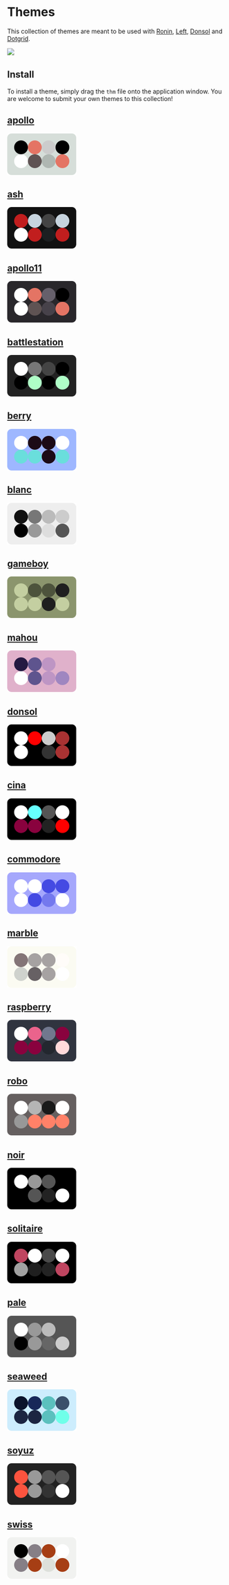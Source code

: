 # Themes
This collection of themes are meant to be used with [Ronin](https://github.com/hundredrabbits/Marabu), [Left](https://github.com/hundredrabbits/Left), [Donsol](https://github.com/hundredrabbits/Donsol) and [Dotgrid](https://github.com/hundredrabbits/Dotgrid).

<img src='https://raw.githubusercontent.com/hundredrabbits/Themes/master/PREVIEW.jpg' width='600'/>

## Install
To install a theme, simply drag the `thm` file onto the application window.
You are welcome to submit your own themes to this collection!

## [apollo](themes/apollo.thm)
![apollo](assets/apollo.svg)

## [ash](themes/ash.thm)
![ash](assets/ash.svg)

## [apollo11](themes/apollo11.thm)
![apollo11](assets/apollo11.svg)

## [battlestation](themes/battlestation.thm)
![battlestation](assets/battlestation.svg)

## [berry](themes/berry.thm)
![berry](assets/berry.svg)

## [blanc](themes/blanc.thm)
![blanc](assets/blanc.svg)

## [gameboy](themes/gameboy.thm)
![gameboy](assets/gameboy.svg)

## [mahou](themes/mahou.thm)
![mahou](assets/mahou.svg)

## [donsol](themes/donsol.thm)
![donsol](assets/donsol.svg)

## [cina](themes/cina.thm)
![cina](assets/cina.svg)

## [commodore](themes/commodore.thm)
![commodore](assets/commodore.svg)

## [marble](themes/marble.thm)
![marble](assets/marble.svg)

## [raspberry](themes/raspberry.thm)
![raspberry](assets/raspberry.svg)

## [robo](themes/robo.thm)
![robo](assets/robo.svg)

## [noir](themes/noir.thm)
![noir](assets/noir.svg)

## [solitaire](themes/solitaire.thm)
![solitaire](assets/solitaire.svg)

## [pale](themes/pale.thm)
![pale](assets/pale.svg)

## [seaweed](themes/seaweed.thm)
![seaweed](assets/seaweed.svg)

## [soyuz](themes/soyuz.thm)
![soyuz](assets/soyuz.svg)

## [swiss](themes/swiss.thm)
![swiss](assets/swiss.svg)

